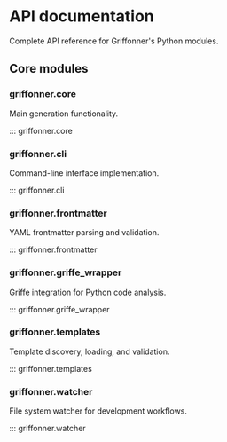 # API documentation

Complete API reference for Griffonner's Python modules.

## Core modules

### griffonner.core

Main generation functionality.

::: griffonner.core

### griffonner.cli

Command-line interface implementation.

::: griffonner.cli

### griffonner.frontmatter

YAML frontmatter parsing and validation.

::: griffonner.frontmatter

### griffonner.griffe_wrapper

Griffe integration for Python code analysis.

::: griffonner.griffe_wrapper

### griffonner.templates

Template discovery, loading, and validation.

::: griffonner.templates

### griffonner.watcher

File system watcher for development workflows.

::: griffonner.watcher